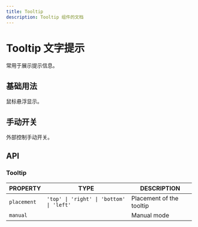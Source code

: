 ```yaml
---
title: Tooltip
description: Tooltip 组件的文档
---
```


# Tooltip 文字提示

常用于展示提示信息。

## 基础用法

鼠标悬浮显示。

<preview path="../demo/Tooltip/Basic-Tooltip.vue" title="基础用法" description="Tooltip 组件的基础用法"></preview>

## 手动开关

外部控制手动开关。

<preview path="../demo/Tooltip/Manual-Tooltip.vue" title="手动开关" description="Tooltip 组件的手动开关用法"></preview>

## API

### Tooltip

| PROPERTY    | TYPE                                     | DESCRIPTION              |
| ----------- | ---------------------------------------- | ------------------------ |
| `placement` | `'top' \| 'right' \| 'bottom' \| 'left'` | Placement of the tooltip |
| `manual`    |                                          | Manual mode              |
